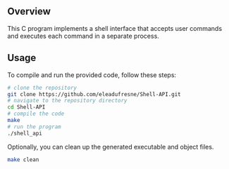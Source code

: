 ## Overview 

This C program implements a shell interface that accepts user commands and executes each command in a separate process. 

## Usage

To compile and run the provided code, follow these steps:

```bash
# clone the repository
git clone https://github.com/eleadufresne/Shell-API.git
# navigate to the repository directory
cd Shell-API
# compile the code
make
# run the program
./shell_api
```

Optionally, you can clean up the generated executable and object files.
```bash
make clean
```
